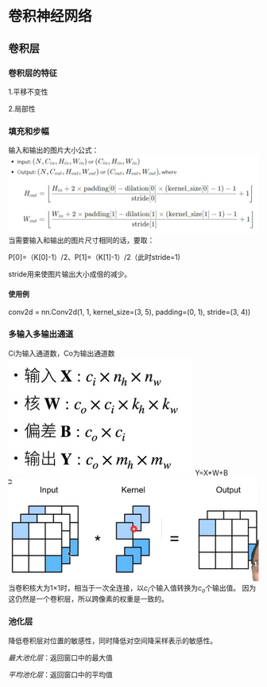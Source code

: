 # 卷积神经网络
## 卷积层
### 卷积层的特征
1.平移不变性

2.局部性
### 填充和步幅
输入和输出的图片大小公式：
![输入和输出的图片大小公式](image\填充.jpg)
当需要输入和输出的图片尺寸相同的话，要取：

P[0]=（K[0]-1）/2、P[1]=（K[1]-1）/2（此时stride=1)

stride用来使图片输出大小成倍的减少。
#### 使用例
conv2d = nn.Conv2d(1, 1, kernel_size=(3, 5), padding=(0, 1), stride=(3, 4))
### 多输入多输出通道
Ci为输入通道数，Co为输出通道数
![完整二维卷积层参数](image\通道.jpg)
Y=X*W+B
![输入和输出的通道](image\通道图片.jpg)
当卷积核大为1×1时，相当于一次全连接，以$c_i$个输入值转换为$c_o$个输出值。
因为这仍然是一个卷积层，所以跨像素的权重是一致的。
### 池化层
降低卷积层对位置的敏感性，同时降低对空间降采样表示的敏感性。

*最大池化层*：返回窗口中的最大值

*平均池化层*：返回窗口中的平均值